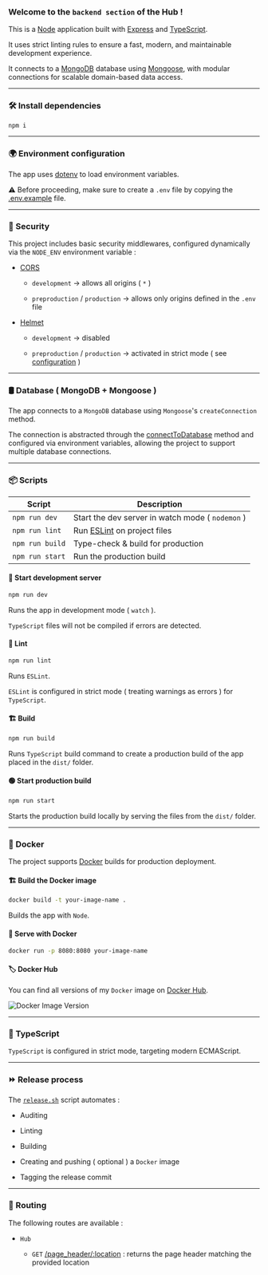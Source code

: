 ### Welcome to the `backend section` of the Hub !

This is a [Node](https://nodejs.org) application built with [Express](https://expressjs.com) and [TypeScript](https://www.typescriptlang.org).

It uses strict linting rules to ensure a fast, modern, and maintainable development experience.

It connects to a [MongoDB](https://www.mongodb.com) database using [Mongoose](https://www.npmjs.com/package/mongoose), with modular connections for scalable domain-based data access.

---

### 🛠️ Install dependencies

```bash
npm i
```

---

### 🌍 Environment configuration

The app uses [dotenv](https://www.npmjs.com/package/dotenv) to load environment variables.

⚠️ Before proceeding, make sure to create a `.env` file by copying the [.env.example](./.env.example) file.

---

### 🔐 Security

This project includes basic security middlewares, configured dynamically via the `NODE_ENV` environment variable :

- [CORS](https://developer.mozilla.org/fr/docs/Web/HTTP/Guides/CORS)

    - `development` → allows all origins ( `*` )

    - `preproduction` / `production` → allows only origins defined in the `.env` file

- [Helmet](https://helmetjs.github.io)

    - `development` → disabled

    - `preproduction` / `production` → activated in strict mode ( see [configuration](./src/methods/methods.ts) )

---

### 🛢️ Database ( MongoDB + Mongoose )

The app connects to a `MongoDB` database using `Mongoose`'s `createConnection` method.

The connection is abstracted through the [connectToDatabase](./src/methods/methods.ts) method and configured via environment variables, allowing the project to support multiple database connections.

---

### 📦 Scripts

| Script          | Description                                       |
|-----------------|-------------------------------------------------- |
| `npm run dev`   | Start the dev server in watch mode ( `nodemon` )  |
| `npm run lint`  | Run [ESLint](https://eslint.org) on project files |
| `npm run build` | Type-check & build for production                 |
| `npm run start` | Run the production build                          |

#### 🚀 Start development server

```bash
npm run dev
```

Runs the app in development mode ( `watch` ).

`TypeScript` files will not be compiled if errors are detected.

#### 🧹 Lint

```bash
npm run lint
```

Runs `ESLint`.

`ESLint` is configured in strict mode ( treating warnings as errors ) for `TypeScript`.

#### 🏗️ Build

```bash
npm run build
```

Runs `TypeScript` build command to create a production build of the app placed in the `dist/` folder.

#### 🟢 Start production build

```bash
npm run start
```

Starts the production build locally by serving the files from the `dist/` folder.

---

### 🐳 Docker

The project supports [Docker](https://www.docker.com) builds for production deployment.

#### 🏗️ Build the Docker image

```bash
docker build -t your-image-name .
```

Builds the app with `Node`.

#### 🚀 Serve with Docker

```bash
docker run -p 8080:8080 your-image-name
```

#### 🏷️ Docker Hub

You can find all versions of my `Docker` image on [Docker Hub](https://hub.docker.com/r/julienjamet1992/hub_backend).

![Docker Image Version](https://img.shields.io/docker/v/julienjamet1992/hub_backend?sort=semver)

---

### 🔵 TypeScript

`TypeScript` is configured in strict mode, targeting modern ECMAScript.

---

### ⏩ Release process

The [`release.sh`](./release.sh) script automates :

- Auditing

- Linting

- Building

- Creating and pushing ( optional ) a `Docker` image

- Tagging the release commit

---

### 🧭 Routing

The following routes are available :

- `Hub`

  - `GET` [/page_header/:location](./src/routes/hub/get_routes/get_routes.ts) : returns the page header matching the provided location